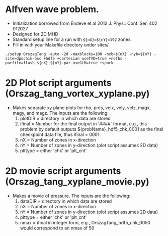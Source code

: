 # Alfven wave problem.
 - Initialization borrowed from Endeve et al 2012 J. Phys.: Conf. Ser. 402 012027
 - Designed for 2D MHD
 - Standard setup line for a run with ```${nX}=${nY}=192``` zones.
 - Fill in <site> with your Makefile directory under sites/
```
./setup OrszagTang -auto -2d -maxblocks=100 -nxb=${nX} -nyb=${nY} -site=dpochik-osc +hdf5 +cartesian useTVD=true +nofbs -parfile=flash_${nX}_${nY}.par useGLM=true +spark
```
# 2D Plot script arguments (Orszag_tang_vortex_xyplane.py)
- Makes separate xy plane plots for rho, pres, velx, vely, velz, magx, magy, and magz. 
The inputs are the following:
	1) plotDIR  = directory in which data are stored
	2) ifinal   = Number for the final output in '####' format, e.g., this problem by default
outputs ${probName}_hdf5_chk_0001 as the final checkpoint data file, thus
ifinal = 0001.
	3) nX        = Number of zones in x-direction
	4) nY        = Number of zones in y-direction (plot script assumes 2D data)
	5) plttype   = either 'chk' or 'plt_cnt'	
# 2D movie script arguments (Orszag_tang_xyplane_movie.py) 
- Makes a movie of pressure. The inputs are the following:
	1) dataDIR  = directory in which data are stored	
	2) nX        = Number of zones in x-direction
	3) nY        = Number of zones in y-direction (plot script assumes 2D data)
	4) plttype   = either 'chk' or 'plt_cnt'	
	5) nmax      = ifinal in integer form, e.g., OrszagTang_hdf5_chk_0050 would correspond
to an nmax of 50
